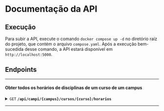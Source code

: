 # Documentação da API

## Execução

Para subir a API, execute o comando `docker compose up -d` no diretório raíz do projeto, que contém o arquivo `compose.yaml`. Após a execução bem-sucedida desse comando, a API estará disponível em `http://localhost:5000`.

## Endpoints

--------------------------------------------------------------------------------------------------------------------------------------------------------------------

#### Obter todos os horários de disciplinas de um curso de um campus

<details>
<summary><code>GET</code> <code><b>/api/campi/{campus}/cursos/{curso}/horarios</b></code></summary>

##### Parâmetros

> | Nome     | Tipo     | Obrigatório | Descrição        | Valores permitidos                                                                                      |
> | :------- | :------- | :---------- | :--------------- | :------------------------------------------------------------------------------------------------------ |
> | `campus` | `string` | `true`      | O nome do campus | `santa-maria`, `cachoeira-do-sul`, `frederico-westphalen`, `palmeira-das-missoes`                       |
> | `curso`  | `string` | `true`      | O nome do curso  | Qualquer curso da UFSM (e.g., `ciencia-da-computacao`, `sistemas-de-informacao`, `engenharia-eletrica`) |

##### Respostas

> | Código de status HTTP | Tipo                       | Resposta                                    |
> | :-------------------- | :------------------------- | :------------------------------------------ |
> | `200`                 | `application/json`         | [`HorariosDisciplina`](#Schemas)            |
> | `400`                 | `application/json`         | `{"code": "400", "message": "Bad request"}` |

##### Exemplo cURL

> ```javascript
>  curl http://localhost:5000/api/campi/santa-maria/cursos/ciencia-da-computacao/horarios
> ```

#### Schemas

<details>
<summary><code>HorariosDisciplina</code></summary>
<br>

> | Campo                      | Tipo       | Exemplo                                                      |
> | :------------------------- | :--------- | :----------------------------------------------------------- |
> | `ano`                      | `number`   | `2023`                                                       |
> | `campus`                   | `string`   | `"Santa Maria"`                                              |
> | `carga_horaria_disciplina` | `number`   | `120`                                                        |
> | `codigo_curso`             | `string`   | `"307"`                                                      |
> | `codigo_disciplina`        | `string`   | `"ELC1074"`                                                  |
> | `creditos_disciplina`      | `number`   | `5`                                                          |
> | `curso`                    | `string`   | `"Ciência da Computação - Bacharelado"`                      |
> | `dia_semana`               | `string`   | `"Terça-feira"`                                              |
> | `disciplina`               | `string`   | `"PROJETO DE SOFTWARE II"`                                   |
> | `docentes`                 | `string[]` | `["ANDREA SCHWERTNER CHARAO", "JOAO VICENTE FERREIRA LIMA"]` |
> | `horario_fim`              | `string`   | `"15:30:00"`                                                 |
> | `horario_inicio`           | `string`   | `"13:30:00"`                                                 |
> | `periodo`                  | `string`   | `"2. Semestre"`                                              |
> | `periodo_disciplina`       | `number`   | `99`                                                         |
> | `tipo_disciplina`          | `string`   | `"Teórica"`                                                  |
> | `vagas_aumentadas`         | `number`   | `0`                                                          |
> | `vagas_ocupadas`           | `number`   | `0`                                                          |
> | `vagas_oferecidas`         | `number`   | `15`                                                         |

</details>

</details>

--------------------------------------------------------------------------------------------------------------------------------------------------------------------
